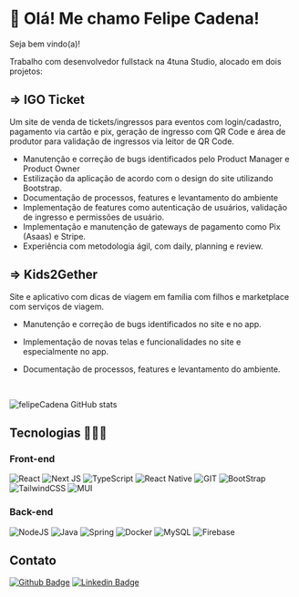 <!--
**felipeCadena/felipeCadena** is a ✨ _special_ ✨ repository because its `README.md` (this file) appears on your GitHub profile.
-->
<h1> 👋 Olá! Me chamo Felipe Cadena!</h1>

<p>Seja bem vindo(a)!</p>

<p>Trabalho com desenvolvedor fullstack na 4tuna Studio, alocado em dois projetos:</p>

<h2>⇒ IGO Ticket</h2>
<p>Um site de venda de tickets/ingressos para eventos com login/cadastro, pagamento via cartão e pix, geração de ingresso com QR Code e área de produtor para validação de ingressos via leitor de QR Code.</p>

- Manutenção e correção de bugs identificados pelo Product Manager e Product Owner
- Estilização da aplicação de acordo com o design do site utilizando Bootstrap.
- Documentação de processos, features e levantamento do ambiente
- Implementação de features como autenticação de usuários, validação de ingresso e permissões de usuário.
- Implementação e manutenção de gateways de pagamento como Pix (Asaas) e Stripe.
- Experiência com metodologia ágil, com daily, planning e review.

<h2>⇒ Kids2Gether</h2>
<p>Site e aplicativo com dicas de viagem em família com filhos e marketplace com serviços de viagem.</p>

- Manutenção e correção de bugs identificados no site e no app.
- Implementação de novas telas e funcionalidades no site e especialmente no app.
- Documentação de processos, features e levantamento do ambiente.

  </br>

![felipeCadena GitHub stats](https://github-readme-stats.vercel.app/api?username=felipeCadena&show_icons=true&theme=tokyonight)

<h2>Tecnologias 👨🏻‍💻</h2>

<h3>Front-end</h3>

![React](https://img.shields.io/badge/React-20232A?style=for-the-badge&logo=react&logoColor=61DAFB)
![Next JS](https://img.shields.io/badge/Next-black?style=for-the-badge&logo=next.js&logoColor=white)
![TypeScript](https://img.shields.io/badge/TypeScript-007ACC?style=for-the-badge&logo=typescript&logoColor=white)
![React Native](https://img.shields.io/badge/react_native-%2320232a.svg?style=for-the-badge&logo=react&logoColor=%2361DAFB)
![GIT](https://img.shields.io/badge/Git-E34F26?style=for-the-badge&logo=git&logoColor=white)
![BootStrap](https://img.shields.io/badge/Bootstrap-563D7C?style=for-the-badge&logo=bootstrap&logoColor=white)
![TailwindCSS](https://img.shields.io/badge/tailwindcss-%2338B2AC.svg?style=for-the-badge&logo=tailwind-css&logoColor=white)
![MUI](https://img.shields.io/badge/MUI-%230081CB.svg?style=for-the-badge&logo=mui&logoColor=white)

<h3>Back-end</h3>

![NodeJS](https://img.shields.io/badge/Node.js-43853D?style=for-the-badge&logo=node.js&logoColor=white)
![Java](https://img.shields.io/badge/java-%23ED8B00.svg?style=for-the-badge&logo=openjdk&logoColor=white)
![Spring](https://img.shields.io/badge/spring-%236DB33F.svg?style=for-the-badge&logo=spring&logoColor=white)
![Docker](https://img.shields.io/badge/docker-%230db7ed.svg?style=for-the-badge&logo=docker&logoColor=white)
![MySQL](https://img.shields.io/badge/mysql-4479A1.svg?style=for-the-badge&logo=mysql&logoColor=white)
![Firebase](https://img.shields.io/badge/firebase-%23039BE5.svg?style=for-the-badge&logo=firebase)

<h2>Contato</h2>

[![Github Badge](https://img.shields.io/badge/GitHub-100000?style=for-the-badge&logo=github&logoColor=white&link=https://github.com/felipecadena)](https://github.com/felipecadena)
[![Linkedin Badge](https://img.shields.io/badge/LinkedIn-0077B5?style=for-the-badge&logo=linkedin&logoColor=white&link=https://www.linkedin.com/in/felipe-caden/)](https://www.linkedin.com/in/felipe-caden/)
